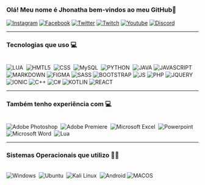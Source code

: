 
### Olá! Meu nome é Jhonatha bem-vindos ao meu GitHub🚓

[![Instagram](https://img.shields.io/badge/Instagram-E4405F?style=for-the-badge&logo=instagram&logoColor=white
)](https://www.instagram.com/jhonatha_nunes/)
[![Facebook](https://img.shields.io/badge/Facebook-1877F2?style=for-the-badge&logo=facebook&logoColor=white
)](https://www.facebook.com/jhonatha192/)
[![Twitter](https://img.shields.io/badge/Twitter-1DA1F2?style=for-the-badge&logo=twitter&logoColor=white
)](https://twitter.com/Dev_JhonN)
[![Twitch](https://img.shields.io/badge/Twitch-9146FF?style=for-the-badge&logo=twitch&logoColor=white
)](https://www.twitch.tv/ijhonn_/)
[![Youtube](https://img.shields.io/badge/YouTube-FF0000?style=for-the-badge&logo=youtube&logoColor=white
)](https://www.youtube.com/channel/UC611XtNxnJU_s65taBHJIgw)
[![Discord](https://img.shields.io/badge/Discord-7289DA?style=for-the-badge&logo=discord&logoColor=white
)](https://discordapp.com/users/345724192601276417)

<hr>



<h3> Tecnologias que uso 💻 </h3>

<div stiyle="display: inline_block"><br/>
    <img align="center" alt="LUA" src="https://img.shields.io/badge/Lua-2C2D72?style=for-the-badge&logo=lua&logoColor=white"/> 
    <img align="center" alt="HMTL5" src="https://img.shields.io/badge/HTML5-E34F26?style=for-the-badge&logo=html5&logoColor=white"/> 
    <img align="center" alt="CSS" src="https://img.shields.io/badge/CSS-239120?&style=for-the-badge&logo=css3&logoColor=white"/> 
    <img align="center" alt="MySQL" src="https://img.shields.io/badge/MySQL-00000F?style=for-the-badge&logo=mysql&logoColor=white"> 
    <img align="center" alt="PYTHON" src="https://img.shields.io/badge/Python-14354C?style=for-the-badge&logo=python&logoColor=white"/> 
    <img align="center" alt="JAVA" src="https://img.shields.io/badge/Java-ED8B00?style=for-the-badge&logo=openjdk&logoColor=white">
    <img align="center" alt="JAVASCRIPT" src="https://img.shields.io/badge/JavaScript-F7DF1E?style=for-the-badge&logo=javascript&logoColor=black"> 
    <img align="center" alt="MARKDOWN" src="https://img.shields.io/badge/Markdown-000000?style=for-the-badge&logo=markdown&logoColor=white">
    <img align="center" alt="FIGMA" src="https://img.shields.io/badge/Figma-F24E1E?style=for-the-badge&logo=figma&logoColor=white">
    <img align="center" alt="SASS" src="https://img.shields.io/badge/Sass-CC6699?style=for-the-badge&logo=sass&logoColor=white">
    <img align="center" alt="BOOTSTRAP" src="https://img.shields.io/badge/Bootstrap-563D7C?style=for-the-badge&logo=bootstrap&logoColor=white">
    <img align="center" alt="JS" src="https://img.shields.io/badge/Node.js-43853D?style=for-the-badge&logo=node.js&logoColor=white">
    <img align="center" alt="PHP" src="https://img.shields.io/badge/PHP-777BB4?style=for-the-badge&logo=php&logoColor=white">
    <img align="center" alt="JQUERY" src="https://img.shields.io/badge/jQuery-0769AD?style=for-the-badge&logo=jquery&logoColor=white">
    <img align="center" alt="IONIC" src="https://img.shields.io/badge/Ionic-3880FF?style=for-the-badge&logo=ionic&logoColor=white">
    <img align="center" alt="C++" src="https://img.shields.io/badge/C%2B%2B-00599C?style=for-the-badge&logo=c%2B%2B&logoColor=white">
    <img align="center" alt="C#" src="https://img.shields.io/badge/C%23-239120?style=for-the-badge&logo=c-sharp&logoColor=white">
    <img align="center" alt="KOTLIN" src="https://img.shields.io/badge/Kotlin-0095D5?&style=for-the-badge&logo=kotlin&logoColor=white">
    <img align="center" alt="REACT" src="https://img.shields.io/badge/React-20232A?style=for-the-badge&logo=react&logoColor=61DAFB">
<div>

<hr>


<h3>Também tenho experiência com 💻</h3>

<div stiyle="display: inline_block"><br/>
    <img align="center" alt="Adobe Photoshop" src="https://img.shields.io/badge/Adobe%20Photoshop-31A8FF?style=for-the-badge&logo=Adobe%20Photoshop&logoColor=black"/> 
    <img align="center" alt="Adobe Premiere" src="https://img.shields.io/badge/Adobe%20Premiere%20Pro-9999FF?style=for-the-badge&logo=Adobe%20Premiere%20Pro&logoColor=white"/> 
    <img align="center" alt="Microsoft Excel" src="https://img.shields.io/badge/Microsoft_Excel-217346?style=for-the-badge&logo=microsoft-excel&logoColor=white"/> 
    <img align="center" alt="Powerpoint" src="https://img.shields.io/badge/Microsoft_PowerPoint-B7472A?style=for-the-badge&logo=microsoft-powerpoint&logoColor=white"/> 
    <img align="center" alt="Microsoft Word" src="https://img.shields.io/badge/Microsoft_Word-2B579A?style=for-the-badge&logo=microsoft-word&logoColor=white"> 
    <img align="center" alt="Lua" src="https://img.shields.io/badge/Amazon_AWS-232F3E?style=for-the-badge&logo=amazon-aws&logoColor=white"/>
<div>

<hr>


<h3>Sistemas Operacionais que utilizo 🐱‍👤</h3>

<div stiyle="display: inline_block"><br/>
    <img align="center" alt="Windows" src="https://img.shields.io/badge/Windows-0078D6?style=for-the-badge&logo=windows&logoColor=white"/> 
    <img align="center" alt="Ubuntu" src="https://img.shields.io/badge/Ubuntu-E95420?style=for-the-badge&logo=ubuntu&logoColor=white"/> 
    <img align="center" alt="Kali Linux" src="https://img.shields.io/badge/Kali_Linux-557C94?style=for-the-badge&logo=kali-linux&logoColor=white"/> 
    <img align="center" alt="Android" src="https://img.shields.io/badge/Android-3DDC84?style=for-the-badge&logo=android&logoColor=white"/>
    <img align="center" alt="MACOS" src="https://img.shields.io/badge/mac%20os-000000?style=for-the-badge&logo=apple&logoColor=white"/>
<div>
